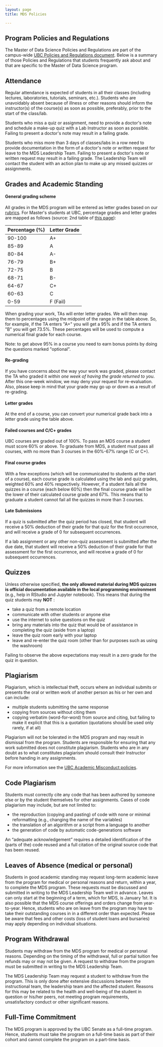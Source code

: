 ```yaml
---
layout: page
title: MDS Policies

---
```


## Program Policies and Regulations

The Master of Data Science Policies and Regulations are part of the campus-wide [UBC Policies and Regulations document](http://www.calendar.ubc.ca/vancouver/?tree=3,0,0,0). Below is a summary of those Policies and Regulations that students frequently ask about and that are specific to the Master of Data Science program.

## Attendance

Regular attendance is expected of students in all their classes (including lectures, laboratories, tutorials, seminars, etc.). Students who are unavoidably absent because of illness or other reasons should inform the instructor(s) of the course(s) as soon as possible, preferably, prior to the start of the class/lab.

Students who miss a quiz or assignment, need to provide a doctor's note and schedule a make-up quiz with a Lab Instructor as soon as possible. Failing to present a doctor's note may result in a failing grade.

Students who miss more than 3 days of classes/labs in a row need to provide documentation in the form of a doctor's note or written request for leave to the MDS Leadership Team. Failing to present a doctor's note or written request may result in a failing grade. The Leadership Team will contact the student with an action plan to make up any missed quizzes or assignments.

## Grades and Academic Standing

#### General grading scheme

All grades in the MDS program will be entered as letter grades based on our [rubrics](https://github.com/UBC-MDS/public/tree/master/rubric). For Master's students at UBC, percentage grades and letter grades are mapped as follows (source: 2nd table of [this page](http://www.calendar.ubc.ca/vancouver/?tree=3,42,96,0)):

| Percentage (%) |	Letter Grade|
|---------------|---------------|
| 90-100 | 	A+ |
| 85-89  | 	A  |
| 80-84  |  A- |
| 76-79  |  B+ |
| 72-75  |	B  |
| 68-71  |	B- |
| 64-67  |	C+ |
| 60-63  |	C  |
| 0-59 	 |  F (Fail)  |

When grading your work, TAs will enter letter grades. We will then map them to percentages using the midpoint of the range in the table above. So, for example, if the TA enters "A+" you will get a 95% and if the TA enters "B" you will get 73.5%. These percentages will be used to compute a numerical final grade for each course.

Note: to get above 95% in a course you need to earn bonus points by doing the questions marked "optional". 

#### Re-grading

If you have concerns about the way your work was graded, please contact the TA who graded it _within one week of having the grade returned to you_. After this one-week window, we may deny your request for re-evaluation. Also, please keep in mind that your grade may go up or down as a result of re-grading.

#### Letter grades

At the end of a course, you can convert your numerical grade back into a letter grade using the table above. 

#### Failed courses and C/C+ grades

UBC courses are graded out of 100%. To pass an MDS course a student must score 60% or above. To graduate from MDS, a student must pass all courses, with no more than 3 courses in the 60%-67% range (C or C+).

#### Final course grades

With a few exceptions (which will be communicated to students at the start of a course), each course grade is calculated using the lab and quiz grades, weighted 60% and 40% respectively. However, if a student fails all the quizzes in a course (each below 60%) then the final course grade will be the lower of their calculated course grade and 67%. This means that to graduate a student cannot fail all the quizzes in more than 3 courses.

#### Late Submissions

If a quiz is submitted after the quiz period has closed, that student will receive a 50% deduction of their grade for that quiz for the first occurrence, and will receive a grade of 0 for subsequent occurrences. 

If a lab assignment or any other non-quiz assessment is submitted after the due date, that student will receive a 50% deduction of their grade for that assessment for the first occurrence, and will receive a grade of 0 for subsequent occurrences. 

## Quizzes

Unless otherwise specified, **the only allowed material during MDS quizzes is official documentation available in the local programming environment** (e.g., help in RStudio and Jupyter notebook). This means that during the quiz students may **NOT** :

- take a quiz from a remote location
- communicate with other students or anyone else
- use the internet to solve questions on the quiz
- bring any materials into the quiz that would be of assistance in completing the quiz (aside from a laptop)
- leave the quiz room early with your laptop
- leave and re-enter the quiz room (other than for purposes such as using the washroom)

Failing to observe the above expectations may result in a zero grade for the quiz in question.

## Plagiarism

Plagiarism, which is intellectual theft, occurs where an individual submits or presents the oral or written work of another person as his or her own and can include:

- multiple students submitting the same response
- copying from sources without citing them
- copying verbatim (word-for-word) from source and citing, but failing to make it explicit that this is a quotation (quotations should be used only rarely, if at all)

Plagiarism will not be tolerated in the MDS program and may result in dismissal from the program. Students are responsible for ensuring that any work submitted does not constitute plagiarism. Students who are in any doubt as to what constitutes plagiarism should consult their Instructor before handing in any assignments.

For more information see the [UBC Academic Misconduct policies](http://www.calendar.ubc.ca/vancouver/index.cfm?tree=3,54,111,959).

## Code Plagiarism

Students must correctly cite any code that has been authored by someone else or by the student themselves for other assignments. Cases of code plagiarism may include, but are not limited to:

- the reproduction (copying and pasting) of code with none or minimal reformatting (e.g., changing the name of the variables)
- the translation of an algorithm or a script from a language to another
- the generation of code by automatic code-generations software

An “adequate acknowledgement” requires a detailed identification of the (parts of the) code reused and a full citation of the original source code that has been reused.

## Leaves of Absence (medical or personal)

Students in good academic standing may request long-term academic leave from the program for medical or personal reasons and return, within a year, to complete the MDS program. These requests must be discussed and submitted in writing to the MDS Leadership Team well in advance. Leaves can only start at the beginning of a term, which for MDS, is January 1st. It is also possible that the MDS course offerings and orders change from year-to-year. Hence, students who are on leave from the program may have to take their outstanding courses in in a different order than expected. Please be aware that fees and other costs (loss of student loans and bursaries) may apply depending on individual situations.

## Program Withdrawal

Students may withdraw from the MDS program for medical or personal reasons. Depending on the timing of the withdrawal, full or partial tuition fee refunds may or may not be given. A request to withdraw from the program must be submitted in writing to the MDS Leadership Team.

The MDS Leadership Team may request a student to withdraw from the program. This is only done after extensive discussions between the instructional team, the leadership team and the affected student. Reasons for this may be related to the health and well-being of the student in question or his/her peers, not meeting program requirements, unsatisfactory conduct or other significant reasons.

## Full-Time Commitment

The MDS program is approved by the UBC Senate as a full-time program. Hence, students must take the program on a full-time basis as part of their cohort and cannot complete the program on a part-time basis.
